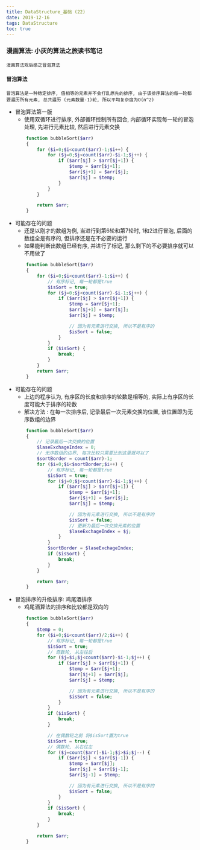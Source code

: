 ```yaml
---
title: DataStructure_基础 (22)
date: 2019-12-16
tags: DataStructure
toc: true
---
```


### 漫画算法: 小灰的算法之旅读书笔记
    漫画算法观后感之冒泡算法

<!-- more -->

#### 冒泡算法
    冒泡算法是一种稳定排序, 值相等的元素并不会打乱原先的排序, 由于该排序算法的每一轮都要遍历所有元素, 总共遍历 (元素数量-1)轮, 所以平均复杂度为O(n^2)
- 冒泡算法第一版
    * 使用双循环进行排序, 外部循环控制所有回合, 内部循环实现每一轮的冒泡处理, 先进行元素比较, 然后进行元素交换 
    ```php
        function bubbleSort($arr)
        {
            for ($i=0;$i<count($arr)-1;$i++) {
                for ($j=0;$j<count($arr)-$i-1;$j++) {
                    if ($arr[$j] > $arr[$j+1]) {
                        $temp = $arr[$j+1];
                        $arr[$j+1] = $arr[$j];
                        $arr[$j] = $temp;
                    }
                }
            }

            return $arr;
        }
    ```
- 可能存在的问题
    * 还是以刚才的数组为例, 当进行到第6轮和第7轮时, 1和2进行冒泡, 后面的数组全是有序的, 但排序还是在不必要的运行
    * 如果能判断出数组已经有序, 并进行了标记, 那么剩下的不必要排序就可以不用做了
    ```php
        function bubbleSort($arr)
        {
            for ($i=0;$i<count($arr)-1;$i++) {
                // 有序标记, 每一轮都是true
                $isSort = true;
                for ($j=0;$j<count($arr)-$i-1;$j++) {
                    if ($arr[$j] > $arr[$j+1]) {
                        $temp = $arr[$j+1];
                        $arr[$j+1] = $arr[$j];
                        $arr[$j] = $temp;

                        // 因为有元素进行交换, 所以不是有序的
                        $isSort = false;
                    }
                }
                if ($isSort) {
                    break;
                }
            }
            return $arr;
        }
    ```
- 可能存在的问题
    * 上边的程序认为, 有序区的长度和排序的轮数是相等的, 实际上有序区的长度可能大于排序的轮数
    * 解决方法 : 在每一次排序后, 记录最后一次元素交换的位置, 该位置即为无序数组的边界
    ```php
        function bubbleSort($arr)
        {
            // 记录最后一次交换的位置
            $laseExchageIndex = 0;
            // 无序数组的边界, 每次比较只需要比到这里就可以了
            $sortBorder = count($arr)-1;
            for ($i=0;$i<$sortBorder;$i++) {
                // 有序标记, 每一轮都是true
                $isSort = true;
                for ($j=0;$j<count($arr)-$i-1;$j++) {
                    if ($arr[$j] > $arr[$j+1]) {
                        $temp = $arr[$j+1];
                        $arr[$j+1] = $arr[$j];
                        $arr[$j] = $temp;

                        // 因为有元素进行交换, 所以不是有序的
                        $isSort = false;
                        // 更新为最后一次交换元素的位置
                        $laseExchageIndex = $j;
                    }
                }
                $sortBorder = $laseExchageIndex;
                if ($isSort) {
                    break;
                }
            }

            return $arr;
        }
    ```
- 冒泡排序的升级排序: 鸡尾酒排序
    * 鸡尾酒算法的排序和比较都是双向的
    ```php
        function bubbleSort($arr)
        {
            $temp = 0;
            for ($i=0;$i<count($arr)/2;$i++) {
                // 有序标记, 每一轮都是true
                $isSort = true;
                // 奇数轮, 从左往后
                for ($j=$i;$j<count($arr)-$i-1;$j++) {
                    if ($arr[$j] > $arr[$j+1]) {
                        $temp = $arr[$j+1];
                        $arr[$j+1] = $arr[$j];
                        $arr[$j] = $temp;

                        // 因为有元素进行交换, 所以不是有序的
                        $isSort = false;
                    }
                }
                if ($isSort) {
                    break;
                }

                // 在偶数轮之前 将$isSort置为true
                $isSort = true;
                // 偶数轮, 从右往左
                for ($j=count($arr)-$i-1;$j>$i;$j--) {
                    if ($arr[$j] < $arr[$j-1]) {
                        $temp = $arr[$j];
                        $arr[$j] = $arr[$j-1];
                        $arr[$j-1] = $temp;

                        // 因为有元素进行交换, 所以不是有序的
                        $isSort = false;
                    }
                }
                if ($isSort) {
                    break;
                }
            }

            return $arr;
        }
    ```
